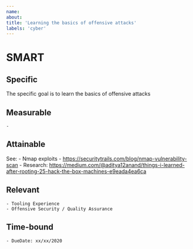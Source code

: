 ```yaml
---
name: 
about: 
title: 'Learning the basics of offensive attacks'
labels: 'cyber'
---
```


# SMART
## Specific
The specific goal is to learn the basics of offensive attacks

## Measurable
    -

## Attainable
See:
    - Nmap exploits - https://securitytrails.com/blog/nmap-vulnerability-scan 
    - Research: https://medium.com/@aditya12anand/things-i-learned-after-rooting-25-hack-the-box-machines-e9eada4ea6ca

## Relevant
    - Tooling Experience
    - Offensive Security / Quality Assurance

## Time-bound
    - DueDate: xx/xx/2020

